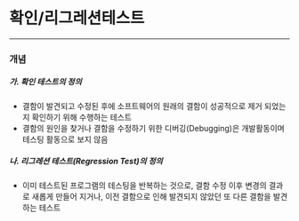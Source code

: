 # 확인/리그레션테스트

<hr>

### 개념

##### 가. 확인 테스트의 정의

- 결함이 발견되고 수정된 후에 소프트웨어의 원래의 결함이 성공적으로 제거 되었는지 확인하기 위해 수행하는 테스트 
- 결함의 원인을 찾거나 결함을 수정하기 위한 디버깅(Debugging)은 개발활동이며 테스팅 활동으로 보지 않음

##### 나. 리그레션 테스트(Regression Test)의 정의

- 이미 테스트된 프로그램의 테스팅을 반복하는 것으로, 결함 수정 이후 변경의 결과로 새롭게 만들어 지거나, 이전 결함으로 인해 발견되지 않았던 또 다른 결함을 발견하는 테스트